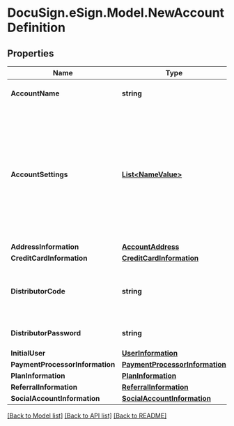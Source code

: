 # DocuSign.eSign.Model.NewAccountDefinition
## Properties

Name | Type | Description | Notes
------------ | ------------- | ------------- | -------------
**AccountName** | **string** | The account name for the new account. | [optional] 
**AccountSettings** | [**List&lt;NameValue&gt;**](NameValue.md) | The list of account settings. These determine the features available for the account. Note that some features are determined by the plan used to create the account, and cannot be overridden. | [optional] 
**AddressInformation** | [**AccountAddress**](AccountAddress.md) |  | [optional] 
**CreditCardInformation** | [**CreditCardInformation**](CreditCardInformation.md) |  | [optional] 
**DistributorCode** | **string** | The code that identifies the billing plan groups and plans for the new account. | [optional] 
**DistributorPassword** | **string** | The password for the distributorCode. | [optional] 
**InitialUser** | [**UserInformation**](UserInformation.md) |  | [optional] 
**PaymentProcessorInformation** | [**PaymentProcessorInformation**](PaymentProcessorInformation.md) |  | [optional] 
**PlanInformation** | [**PlanInformation**](PlanInformation.md) |  | [optional] 
**ReferralInformation** | [**ReferralInformation**](ReferralInformation.md) |  | [optional] 
**SocialAccountInformation** | [**SocialAccountInformation**](SocialAccountInformation.md) |  | [optional] 

[[Back to Model list]](../README.md#documentation-for-models) [[Back to API list]](../README.md#documentation-for-api-endpoints) [[Back to README]](../README.md)

